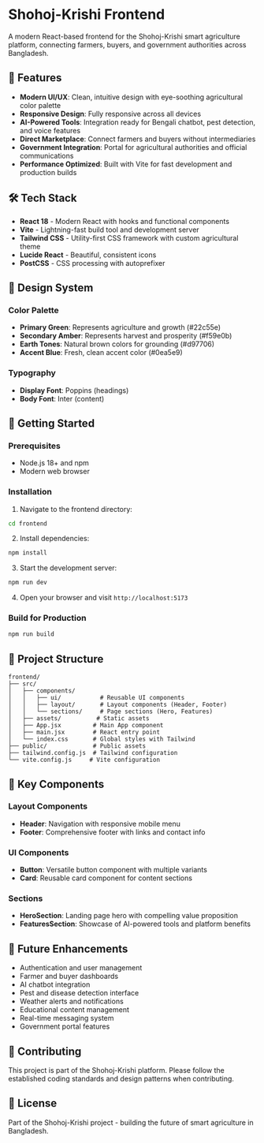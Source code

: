 # Shohoj-Krishi Frontend

A modern React-based frontend for the Shohoj-Krishi smart agriculture platform, connecting farmers, buyers, and government authorities across Bangladesh.

## 🌟 Features

- **Modern UI/UX**: Clean, intuitive design with eye-soothing agricultural color palette
- **Responsive Design**: Fully responsive across all devices
- **AI-Powered Tools**: Integration ready for Bengali chatbot, pest detection, and voice features
- **Direct Marketplace**: Connect farmers and buyers without intermediaries
- **Government Integration**: Portal for agricultural authorities and official communications
- **Performance Optimized**: Built with Vite for fast development and production builds

## 🛠️ Tech Stack

- **React 18** - Modern React with hooks and functional components
- **Vite** - Lightning-fast build tool and development server
- **Tailwind CSS** - Utility-first CSS framework with custom agricultural theme
- **Lucide React** - Beautiful, consistent icons
- **PostCSS** - CSS processing with autoprefixer

## 🎨 Design System

### Color Palette
- **Primary Green**: Represents agriculture and growth (#22c55e)
- **Secondary Amber**: Represents harvest and prosperity (#f59e0b)
- **Earth Tones**: Natural brown colors for grounding (#d97706)
- **Accent Blue**: Fresh, clean accent color (#0ea5e9)

### Typography
- **Display Font**: Poppins (headings)
- **Body Font**: Inter (content)

## 🚀 Getting Started

### Prerequisites
- Node.js 18+ and npm
- Modern web browser

### Installation

1. Navigate to the frontend directory:
```bash
cd frontend
```

2. Install dependencies:
```bash
npm install
```

3. Start the development server:
```bash
npm run dev
```

4. Open your browser and visit `http://localhost:5173`

### Build for Production

```bash
npm run build
```

## 📁 Project Structure

```
frontend/
├── src/
│   ├── components/
│   │   ├── ui/           # Reusable UI components
│   │   ├── layout/       # Layout components (Header, Footer)
│   │   └── sections/     # Page sections (Hero, Features)
│   ├── assets/          # Static assets
│   ├── App.jsx         # Main App component
│   ├── main.jsx        # React entry point
│   └── index.css       # Global styles with Tailwind
├── public/             # Public assets
├── tailwind.config.js  # Tailwind configuration
└── vite.config.js     # Vite configuration
```

## 🎯 Key Components

### Layout Components
- **Header**: Navigation with responsive mobile menu
- **Footer**: Comprehensive footer with links and contact info

### UI Components
- **Button**: Versatile button component with multiple variants
- **Card**: Reusable card component for content sections

### Sections
- **HeroSection**: Landing page hero with compelling value proposition
- **FeaturesSection**: Showcase of AI-powered tools and platform benefits

## 🔮 Future Enhancements

- Authentication and user management
- Farmer and buyer dashboards
- AI chatbot integration
- Pest and disease detection interface
- Weather alerts and notifications
- Educational content management
- Real-time messaging system
- Government portal features

## 🤝 Contributing

This project is part of the Shohoj-Krishi platform. Please follow the established coding standards and design patterns when contributing.

## 📄 License

Part of the Shohoj-Krishi project - building the future of smart agriculture in Bangladesh.
